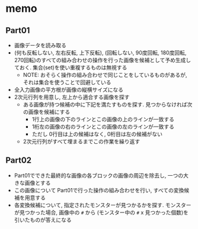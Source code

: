 # memo

## Part01

- 画像データを読み取る
- (何も反転しない, 左右反転, 上下反転), (回転しない, 90度回転, 180度回転, 270回転)のすべての組み合わせの操作を行った画像を候補として予め生成しておく. 集合(set)を使い重複するものは無視する
  - NOTE: おそらく操作の組み合わせで同じことをしているものがあるが, それは集合を使うことで回避している
- 全入力画像の平方根が画像の縦横サイズになる
- 2次元行列を用意し, 左上から適合する画像を探す
  - ある画像が持つ候補の中に下記を満たすものを探す. 見つからなければ次の画像を候補にする
    - 1行上の画像の下のラインとこの画像の上のラインが一致する
    - 1桁左の画像の右のラインとこの画像の左のラインが一致する
    - ただし 0行目は上の候補はなく, 0桁目は左の候補がない
  - 2次元行列がすべて埋まるまでこの作業を繰り返す

## Part02

- Part01でできた最終的な画像の各ブロックの画像の周辺を除去し, 一つの大きな画像とする
- この画像について Part01で行った操作の組み合わせを行い, すべての変換候補を用意する
- 各変換候補について, 指定されたモンスターが見つかるかを探す. モンスターが見つかった場合, 画像中の `#` から (モンスター中の `#` x 見つかった個数)を引いたものが答えになる
